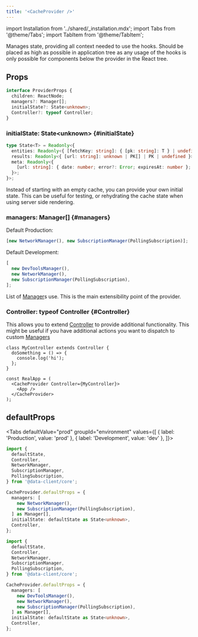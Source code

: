 ```yaml
---
title: '<CacheProvider />'
---
```

<head>
  <title>CacheProvider - Normalized async data management in React</title>
</head>

import Installation from '../shared/\_installation.mdx';
import Tabs from '@theme/Tabs';
import TabItem from '@theme/TabItem';

Manages state, providing all context needed to use the hooks. Should be placed as high as possible
in application tree as any usage of the hooks is only possible for components below the provider
in the React tree.

<Installation />

## Props

```typescript
interface ProviderProps {
  children: ReactNode;
  managers?: Manager[];
  initialState?: State<unknown>;
  Controller?: typeof Controller;
}
```

### initialState: State&lt;unknown\> {#initialState}

```typescript
type State<T> = Readonly<{
  entities: Readonly<{ [fetchKey: string]: { [pk: string]: T } | undefined }>;
  results: Readonly<{ [url: string]: unknown | PK[] | PK | undefined }>;
  meta: Readonly<{
    [url: string]: { date: number; error?: Error; expiresAt: number };
  }>;
}>;
```

Instead of starting with an empty cache, you can provide your own initial state. This can
be useful for testing, or rehydrating the cache state when using server side rendering.

### managers: Manager[] {#managers}

Default Production:

```typescript
[new NetworkManager(), new SubscriptionManager(PollingSubscription)];
```

Default Development:

```typescript
[
  new DevToolsManager(),
  new NetworkManager(),
  new SubscriptionManager(PollingSubscription),
];
```

List of [Manager](./Manager.md#provided-managers)s use. This is the main extensibility point of the provider.

### Controller: typeof Controller {#Controller}

This allows you to extend [Controller](./Controller.md) to provide additional functionality.
This might be useful if you have additional actions you want to dispatch to custom [Managers](./Manager.md)

```tsx
class MyController extends Controller {
  doSomething = () => {
    console.log('hi');
  };
}

const RealApp = (
  <CacheProvider Controller={MyController}>
    <App />
  </CacheProvider>
);
```

## defaultProps

<Tabs
defaultValue="prod"
groupId="environment"
values={[
{ label: 'Production', value: 'prod' },
{ label: 'Development', value: 'dev' },
]}>
<TabItem value="prod">

```ts
import {
  defaultState,
  Controller,
  NetworkManager,
  SubscriptionManager,
  PollingSubscription,
} from '@data-client/core';

CacheProvider.defaultProps = {
  managers: [
    new NetworkManager(),
    new SubscriptionManager(PollingSubscription),
  ] as Manager[],
  initialState: defaultState as State<unknown>,
  Controller,
};
```

</TabItem>
<TabItem value="dev">

```ts
import {
  defaultState,
  Controller,
  NetworkManager,
  SubscriptionManager,
  PollingSubscription,
} from '@data-client/core';

CacheProvider.defaultProps = {
  managers: [
    new DevToolsManager(),
    new NetworkManager(),
    new SubscriptionManager(PollingSubscription),
  ] as Manager[],
  initialState: defaultState as State<unknown>,
  Controller,
};
```

</TabItem>
</Tabs>
